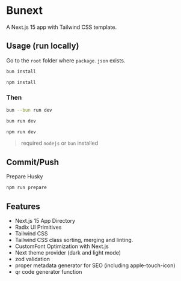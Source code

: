 # Bunext

A Next.js 15 app with Tailwind CSS template.

## Usage (run locally)

Go to the `root` folder where `package.json` exists.

```bash
bun install
```

```bash
npm install
```

### Then

```bash
bun --bun run dev
```

```bash
bun run dev
```

```bash
npm run dev
```

> required `nodejs` or `bun` installed

## Commit/Push

Prepare Husky

```bash
npm run prepare
```

## Features

- Next.js 15 App Directory
- Radix UI Primitives
- Tailwind CSS
- Tailwind CSS class sorting, merging and linting.
- CustomFont Optimization with Next.js
- Next theme provider (dark and light mode)
- zod validation
- proper metadata generator for SEO (including apple-touch-icon)
- qr code generator function

<!-- ### [Conventions](./CONVENTION.md) -->

<!-- ## License
Licensed under the [MIT license](./LICENSE). -->
